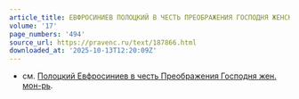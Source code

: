 ```yaml
---
article_title: ЕВФРОСИНИЕВ ПОЛОЦКИЙ В ЧЕСТЬ ПРЕОБРАЖЕНИЯ ГОСПОДНЯ ЖЕНСКИЙ МОНАСТЫРЬ
volume: '17'
page_numbers: '494'
source_url: https://pravenc.ru/text/187866.html
downloaded_at: '2025-10-13T12:20:09Z'
---
```


- см. [Полоцкий Евфросиниев в честь Преображения Господня жен. мон-рь](<https://pravenc.ru/text/Полоцкий Евфросиниев в честь Преображения Господня жен  мон-рь.html>).
